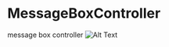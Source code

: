 # MessageBoxController
message box controller
![Alt Text](https://github.com/{audrl1010}/{MessageBoxController})
